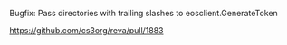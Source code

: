 Bugfix: Pass directories with trailing slashes to eosclient.GenerateToken

https://github.com/cs3org/reva/pull/1883
